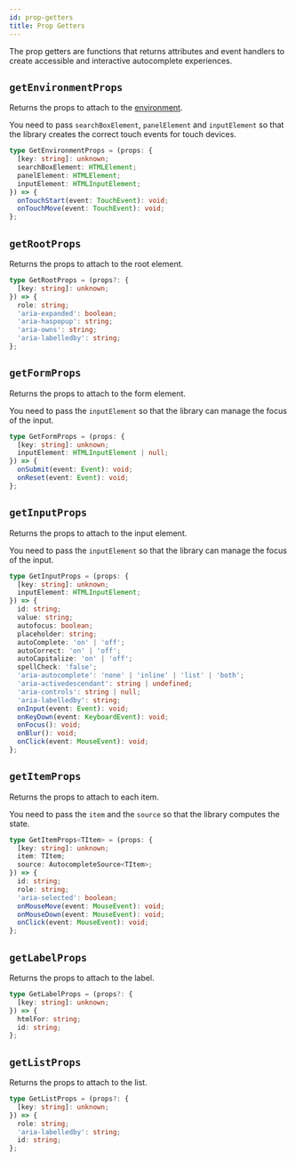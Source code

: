 ```yaml
---
id: prop-getters
title: Prop Getters
---
```


The prop getters are functions that returns attributes and event handlers to create accessible and interactive autocomplete experiences.

## `getEnvironmentProps`

Returns the props to attach to the [environment](#environment).

You need to pass `searchBoxElement`, `panelElement` and `inputElement` so that the library creates the correct touch events for touch devices.

```ts
type GetEnvironmentProps = (props: {
  [key: string]: unknown;
  searchBoxElement: HTMLElement;
  panelElement: HTMLElement;
  inputElement: HTMLInputElement;
}) => {
  onTouchStart(event: TouchEvent): void;
  onTouchMove(event: TouchEvent): void;
};
```

## `getRootProps`

Returns the props to attach to the root element.

```ts
type GetRootProps = (props?: {
  [key: string]: unknown;
}) => {
  role: string;
  'aria-expanded': boolean;
  'aria-haspopup': string;
  'aria-owns': string;
  'aria-labelledby': string;
};
```

## `getFormProps`

Returns the props to attach to the form element.

You need to pass the `inputElement` so that the library can manage the focus of the input.

```ts
type GetFormProps = (props: {
  [key: string]: unknown;
  inputElement: HTMLInputElement | null;
}) => {
  onSubmit(event: Event): void;
  onReset(event: Event): void;
};
```

## `getInputProps`

Returns the props to attach to the input element.

You need to pass the `inputElement` so that the library can manage the focus of the input.

```ts
type GetInputProps = (props: {
  [key: string]: unknown;
  inputElement: HTMLInputElement;
}) => {
  id: string;
  value: string;
  autofocus: boolean;
  placeholder: string;
  autoComplete: 'on' | 'off';
  autoCorrect: 'on' | 'off';
  autoCapitalize: 'on' | 'off';
  spellCheck: 'false';
  'aria-autocomplete': 'none' | 'inline' | 'list' | 'both';
  'aria-activedescendant': string | undefined;
  'aria-controls': string | null;
  'aria-labelledby': string;
  onInput(event: Event): void;
  onKeyDown(event: KeyboardEvent): void;
  onFocus(): void;
  onBlur(): void;
  onClick(event: MouseEvent): void;
};
```

## `getItemProps`

Returns the props to attach to each item.

You need to pass the `item` and the `source` so that the library computes the state.

```ts
type GetItemProps<TItem> = (props: {
  [key: string]: unknown;
  item: TItem;
  source: AutocompleteSource<TItem>;
}) => {
  id: string;
  role: string;
  'aria-selected': boolean;
  onMouseMove(event: MouseEvent): void;
  onMouseDown(event: MouseEvent): void;
  onClick(event: MouseEvent): void;
};
```

## `getLabelProps`

Returns the props to attach to the label.

```ts
type GetLabelProps = (props?: {
  [key: string]: unknown;
}) => {
  htmlFor: string;
  id: string;
};
```

## `getListProps`

Returns the props to attach to the list.

```ts
type GetListProps = (props?: {
  [key: string]: unknown;
}) => {
  role: string;
  'aria-labelledby': string;
  id: string;
};
```
